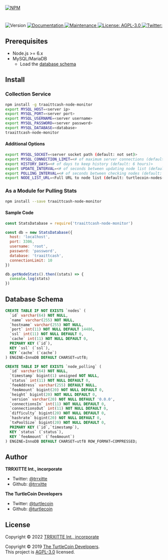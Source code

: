 [![NPM](https://nodei.co/npm/turtlecoin-node-monitor.png?downloads=true&stars=true)](https://nodei.co/npm/traaittcash-node-monitor/)

<h1 align="center"></h1>
<p>
  <img alt="Version" src="https://img.shields.io/badge/version-0.0.8-blue.svg?cacheSeconds=2592000" />
  <a href="https://github.com/trrxitte/traaittcash-node-monitor#readme">
    <img alt="Documentation" src="https://img.shields.io/badge/documentation-meh-brightgreen.svg" target="_blank" />
  </a>
  <a href="https://github.com/turtlecoin/traaittcash-node-monitor/graphs/commit-activity">
    <img alt="Maintenance" src="https://img.shields.io/badge/Maintained%3F-yes-green.svg" target="_blank" />
  </a>
  <a href="https://github.com/trrxitte/traaittcash-node-monitor/blob/master/LICENSE">
    <img alt="License: AGPL-3.0" src="https://img.shields.io/badge/License-AGPL-yellow.svg" target="_blank" />
  </a>
  <a href="https://twitter.com/TRRXITTE">
    <img alt="Twitter:  " src="https://img.shields.io/twitter/follow/trrxitte.svg?style=social" target="_blank" />
  </a>
</p>

## Prerequisites

* Node.js >= 6.x
* MySQL/MariaDB
  * Load the [database schema](#database-schema)

## Install



### Collection Service

```sh
npm install -g traaittcash-node-monitor
export MYSQL_HOST=<server ip>
export MYSQL_PORT=<server port>
export MYSQL_USERNAME=<server username>
export MYSQL_PASSWORD=<server password>
export MYSQL_DATABASE=<database>
traaittcash-node-monitor
```

#### Additional Options

```sh
export MYSQL_SOCKET=<server socket path (default: not set)>
export MYSQL_CONNECTION_LIMIT=<# of maximum server connections (default: 10)>
export HISTORY_DAYS=<# of days to keep history (default: 6 hours)>
export UPDATE_INTERVAL=<# of seconds between updating node list (default: 1 hour)>
export POLLING_INTERVAL=<# of seconds between checking nodes (default: 120s)>
export NODE_LIST_URL=<Full URL to node list (default: turtlecoin-nodes-json)>
```

### As a Module for Pulling Stats

```sh
npm install --save traaittcash-node-monitor
```

#### Sample Code

```javascript
const StatsDatabase = require('traaittcash-node-monitor')

const db = new StatsDatabase({
  host: 'localhost',
  port: 3306,
  username: 'root',
  password: 'password',
  database: 'traaittcash',
  connectionLimit: 10
})

db.getNodeStats().then((stats) => {
  console.log(stats)
})
```

## Database Schema

```sql
CREATE TABLE IF NOT EXISTS `nodes` (
  `id` varchar(64) NOT NULL,
  `name` varchar(255) NOT NULL,
  `hostname` varchar(255) NOT NULL,
  `port` int(11) NOT NULL DEFAULT 14486,
  `ssl` int(11) NOT NULL DEFAULT 0,
  `cache` int(11) NOT NULL DEFAULT 0,
  PRIMARY KEY (`id`),
  KEY `ssl` (`ssl`),
  KEY `cache` (`cache`)
) ENGINE=InnoDB DEFAULT CHARSET=utf8;

CREATE TABLE IF NOT EXISTS `node_polling` (
  `id` varchar(64) NOT NULL,
  `timestamp` bigint(1) unsigned NOT NULL,
  `status` int(11) NOT NULL DEFAULT 0,
  `feeAddress` varchar(255) DEFAULT NULL,
  `feeAmount` bigint(20) NOT NULL DEFAULT 0,
  `height` bigint(20) NOT NULL DEFAULT 0,
  `version` varchar(20) NOT NULL DEFAULT '0.0.0',
  `connectionsIn` int(11) NOT NULL DEFAULT 0,
  `connectionsOut` int(11) NOT NULL DEFAULT 0,
  `difficulty` bigint(20) NOT NULL DEFAULT 0,
  `hashrate` bigint(20) NOT NULL DEFAULT 0,
  `txPoolSize` bigint(20) NOT NULL DEFAULT 0,
  PRIMARY KEY (`id`,`timestamp`),
  KEY `status` (`status`),
  KEY `feeAmount` (`feeAmount`)
) ENGINE=InnoDB DEFAULT CHARSET=utf8 ROW_FORMAT=COMPRESSED;
```

## Author

**TRRXITTE Int., incorporate**

* Twitter: [@trrxitte](https://twitter.com/trrxitte )
* Github: [@trrxitte](https://github.com/trrxitte)

**The TurtleCoin Developers**

* Twitter: [@turtlecoin](https://twitter.com/_turtlecoin )
* Github: [@turtlecoin](https://github.com/turtlecoin)

## License
Copyright © 2022 [TRRXITTE Int., incorporate](https://github.com/trrxitte)

Copyright © 2019 [The TurtleCoin Developers](https://github.com/turtlecoin).<br />
This project is [AGPL-3.0](https://github.com/turtlecoin/cryptodira/blob/master/LICENSE) licensed.
